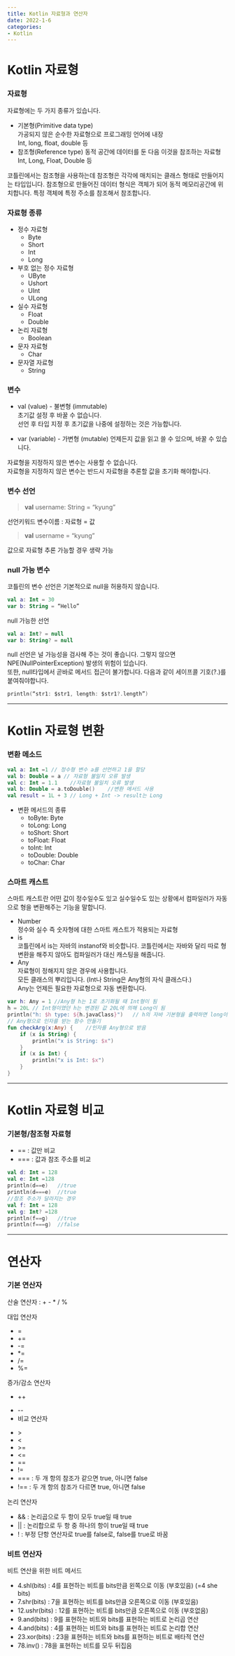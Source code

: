 ```yaml
---
title: Kotlin 자료형과 연산자
date: 2022-1-6
categories:
- Kotlin
---
```

# Kotlin 자료형  
### 자료형  
자료형에는 두 가지 종류가 있습니다. 
* 기본형(Primitive data type)  
  가공되지 않은 순수한 자료형으로 프로그래밍 언어에 내장  
  Int, long, float, double 등
* 참조형(Reference type)
  동적 공간에 데이터를 둔 다음 이것을 참조하는 자료형  
  Int, Long, Float, Double 등  

코틀린에서는 참조형을 사용하는데 참조형은 각각에 매치되는 클래스 형태로 만들어지는 타입입니다. 참조형으로 만들어진 데이터 형식은 객체가 되어 동적 메모리공간에 위치합니다. 특정 객체에 특정 주소를 참조해서 참조합니다. 
### 자료형 종류  
- 정수 자료형  
  - Byte
  - Short
  - Int
  - Long  
- 부호 없는 정수 자료형
    - UByte
    - Ushort
    - UInt
    - ULong  
- 실수 자료형  
  - Float
  - Double  
- 논리 자료형  
  - Boolean
- 문자 자료형
  - Char
- 문자열 자료형
  - String  

### 변수  
- val (value) - 불변형 (immutable)  
  초기값 설정 후 바꿀 수 없습니다.  
  선언 후 타입 지정 후 초기값을 나중에 설정하는 것은 가능합니다.

- var (variable) - 가변형 (mutable) 
  언제든지 값을 읽고 쓸 수 있으며, 바꿀 수 있습니다.

자료형을 지정하지 않은 변수는 사용할 수 없습니다.  
자료형을 지정하지 않은 변수는 반드시 자료형을 추론할 값을 초기화 해야합니다.

### 변수 선언  
> **val** username: String = “kyung” 

선언키워드 변수이름 : 자료형 = 값  

> **val** username = “kyung” 

값으로 자료형 추론 가능할 경우 생략 가능

### null 가능 변수  
코틀린의 변수 선언은 기본적으로 null을 허용하지 않습니다.

~~~kotlin
val a: Int = 30
var b: String = “Hello”
~~~

null 가능한 선언  

~~~kotlin
val a: Int? = null
var b: String? = null
~~~

null 선언은 널 가능성을 검사해 주는 것이 좋습니다.
그렇지 않으면 NPE(NullPointerException) 발생의 위험이 있습니다.  
또한, null타입에서 곧바로 메서드 접근이 불가합니다. 
다음과 같이 세이프콜 기호(?.)를 붙여줘야합니다.  

~~~kotlin
println(“str1: $str1, length: $str1?.length”)
~~~


---
# Kotlin 자료형 변환  
### 변환 메소드  
~~~kotlin
val a: Int =1 // 정수형 변수 a를 선언하고 1을 할당
val b: Double = a // 자료형 불일치 오류 발생
val c: Int = 1.1    //자료형 불일치 오류 발생
val b: Double = a.toDouble()    //변환 메서드 사용
val result = 1L + 3 // Long + Int -> result는 Long
~~~
- 변환 메서드의 종류
  - toByte: Byte
  - toLong: Long
  - toShort: Short
  - toFloat: Float
  - toInt: Int
  - toDouble: Double
  - toChar: Char

### 스마트 캐스트  
스마트 캐스트란 어떤 값이 정수일수도 있고 실수일수도 있는 상황에서 컴파일러가 자동으로 형을 변환해주는 기능을 말합니다.  
- Number  
  정수와 실수 즉 숫자형에 대한 스마트 캐스트가 적용되는 자료형
- is  
  코틀린에서 is는 자바의 instanof와 비슷합니다. 코틀린에서는 자바와 달리 따로 형변환을 해주지 않아도 컴파일러가 대신 캐스팅을 해줍니다. 
- Any  
  자료형이 정해지지 않은 경우에 사용합니다.  
  모든 클래스의 뿌리입니다. (Int나 String은 Any형의 자식 클래스다.)  
  Any는 언제든 필요한 자료형으로 자동 변환합니다.
~~~kotlin
var h: Any = 1 //Any형 h는 1로 초기화될 때 Int형이 됨
h = 20L // Int형이였던 h는 변경된 값 20L에 의해 Long이 됨
println("h: $h type: ${h.javaClass}")   // h의 자바 기본형을 출력하면 long이 나옴
// Any형으로 인자를 받는 함수 만들기
fun checkArg(x:Any) {    //인자를 Any형으로 받음
    if (x is String) {
        println("x is String: $x")
    }
    if (x is Int) {
        println("x is Int: $x")
    }
}
~~~

---
# Kotlin 자료형 비교  
### 기본형/참조형 자료형  
* == : 값만 비교
* === : 값과 참조 주소를 비교  

~~~kotlin
val d: Int = 128
val e: Int =128
println(d==e)   //true
println(d===e)  //true
//참조 주소가 달라지는 경우
val f: Int = 128
val g: Int? =128
println(f==g)   //true
println(f===g)  //false
~~~

---
# 연산자  
### 기본 연산자  

산술 연산자 : + - * / %

대입 연산자 
- =
- +=
- -=
- *=
- /=
- %=

증가/감소 연산자
- ++  
* -- 
* 비교 연산자
- \>
- <
- \>=
- <=
- ==
- !=
- === : 두 개 항의 참조가 같으면 true, 아니면 false
- !== : 두 개 항의 참조가 다르면 true, 아니면 false

논리 연산자
- && : 논리곱으로 두 항이 모두 true일 때 true
- \|\| : 논리합으로 두 항 중 하나의 항이 true일 때 true
- ! : 부정 단항 연산자로 true를 false로, false를 true로 바꿈  


### 비트 연산자  
비트 연산을 위한 비트 메서드  

- 4.shl(bits) : 4를 표현하는 비트를 bits만큼 왼쪽으로 이동 (부호있음) (=4 she bits)
- 7.shr(bits) : 7을 표현하는 비트를 bits만큼 오른쪽으로 이동 (부호있음)
- 12.ushr(bits) : 12를 표현하는 비트를 bits만큼 오른쪽으로 이동 (부호없음)
- 9.and(bits) : 9를 표현하는 비트와 bits를 표현하는 비트로 논리곱 연산
- 4.and(bits) : 4를 표현하는 비트와 bits를 표현하는 비트로 논리합 연산
- 23.xor(bits) : 23을 표현하는 비트와 bits를 표현하는 비트로 배타적 연산
- 78.inv() : 78을 표현하는 비트를 모두 뒤집음

